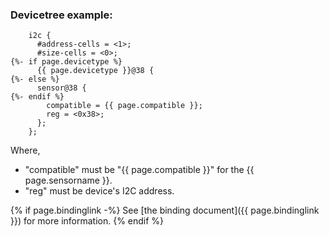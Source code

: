 ### Devicetree example:

```
    i2c {
      #address-cells = <1>;
      #size-cells = <0>;
{%- if page.devicetype %}
      {{ page.devicetype }}@38 {
{%- else %}
      sensor@38 {
{%- endif %}
        compatible = {{ page.compatible }};
        reg = <0x38>;
      };
    };
```

Where,

- "compatible" must be "{{ page.compatible }}" for the {{ page.sensorname }}.
- "reg" must be device's I2C address.

{% if page.bindinglink -%}
See [the binding document]({{ page.bindinglink }}) for more information.
{% endif %}
